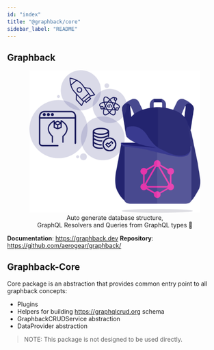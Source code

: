 ```yaml
---
id: "index"
title: "@graphback/core"
sidebar_label: "README"
---
```


## Graphback

<p align="center">
  <img width="400" src="https://raw.githubusercontent.com/aerogear/graphback/master/website/static/img/logo.png"/>
  <br/>
  Auto generate database structure, <br/>
  GraphQL Resolvers and Queries from GraphQL types 🚀
</p>

**Documentation**: https://graphback.dev
**Repository**: https://github.com/aerogear/graphback/

## Graphback-Core 

Core package is an abstraction that provides common entry point to all graphback concepts:

- Plugins
- Helpers for building https://graphqlcrud.org schema
- GraphbackCRUDService abstraction
- DataProvider abstraction

> NOTE: This package is not designed to be used directly.
